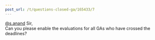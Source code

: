 ```yaml
---
post_url: /t/questions-closed-ga/165433/7
---
```

[@s.anand](/u/s.anand) Sir,  
Can you please enable the evaluations for all GAs who have crossed the deadlines?